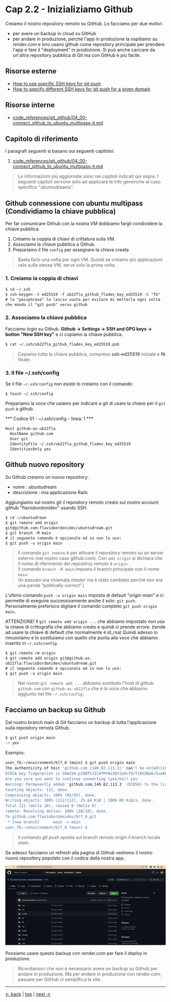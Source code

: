 # <a name="top"></a> Cap 2.2 - Inizializiamo Github

Creiamo il nostro repository remoto su GitHub.
Lo facciamo per due motivi:
- per avere un backup in cloud su GitHub
- per andare in produzione, perché l'app in produzione la ospitiamo su *render.com* e loro usano github come repository principale per prendere l'app e fare il "deployment" in prodozione.
Si può anche caricare da un'altra repository pubblica di Git ma con GitHub è più facile.



## Risorse esterne

- [How to use specific SSH keys for git push](https://medium.com/@michael.rhema/how-to-use-specific-ssh-keys-for-git-push-4ecf3b31eeb4)
- [How to specify different SSH keys for git push for a given domain](https://thucnc.medium.com/how-to-specify-different-ssh-keys-for-git-push-for-a-given-domain-bef56639dc02)



## Risorse interne

- [code_references/git_github/04_00-connect_github_to_ubuntu_multipass-it.md]()



## Capitolo di riferimento

I paragrafi seguenti si basano sui seguenti capitoloi:

1. [code_references/git_github/04_00-connect_github_to_ubuntu_multipass-it.md]()

> Le informazioni più aggiornate sono nei capitoli indicati qui sopra.
> I seguenti capitoli servono solo ad applicare le info generiche al caso specifico "ubuntudreams".



## Github connessione con ubuntu multipass (Condividiamo la chiave pubblica)

Per far comunicare Github con la nostra VM dobbiamo fargli condividere la chiave pubblica.

1. Creiamo la coppia di chiavi di crittatura sulla VM.
2. Associamo la chiave pubblica a Github.
3. Prepariamo il file `config` per assegnare la chiave creata

> Basta farlo una volta per ogni VM.
> Quindi se creiamo più applicazioni rails sulla stessa VM, serve solo la prima volta.


### 1. Creiamo la coppia di chiavi

```shell
$ cd ~/.ssh
$ ssh-keygen -t ed25519 -f ub22fla_github_fladev_key_ed25519 -C "fb"
# la "passphrase" la lascio vuota per evitare di metterla ogni volta che mando il "git push" verso github
```

### 2. Associamo la chiave pubblica

Facciamo login su Github.
**Github -> Settings -> SSH and GPG keys -> button "New SSH key"** e ci copiamo la chiave pubblica.

```bash
$ cat ~/.ssh/ub22fla_github_fladev_key_ed25519.pub
```

> Copiamo tutta la chiave pubblica, compreso **ssh-ed25519** iniziale e **fb** finale.


### 3. Il file ~/.ssh/config

Se il file `~/.ssh/config` non esiste lo creiamo con il comando:

```shell
$ touch ~/.ssh/config
```

Prepariamo la voce che usiamo per indicare a git di usare la chiave per il `git push` a github.

*** Codice 01 - ~/.ssh/config - linea: 1 ***

```shell
Host github-as-ub22fla
  HostName github.com
  User git
  IdentityFile ~/.ssh/ub22fla_github_fladev_key_ed25519
  IdentitiesOnly yes
```


## Github nuovo repository

Su Github creiamo un nuovo repository:

- nome        : ubuntudream
- descrizione : mia applicazione Rails

Aggiungiamo sul nostro git il repository remoto creato sul nostro account github "flaviobordonidev" usando SSH.

```shell
$ cd ~/ubuntudrean
$ git remote add origin git@github.com:flaviobordonidev/ubuntudream.git
$ git branch -M main
# il seguente comando è opzionale ed io non lo uso:
$ git push -u origin main
```

> Il comando `git remote` è per attivare il repository remoto su un server esterno (nel nostro caso github.com). Con `add origin` si dichiara che il nome di riferimento del repositroy remoto è `origin`.<br/>
> Il comando `branch -M main` imposta il branch principale con il nome `main`. <br/>
> (In passato era chiamata *master* ma è stato cambiato perché non era una parola "politically correct".)

L'ultimo comando `push -u origin main` imposta di default "*origin main*" e ci permette di eseguire successivamente anche il solo: `git push`.
Personalmente preferisco digitare il comando completo `git push origin main`.

ATTENZIONE!
Il `git remote add origin ...` che abbiamo impostato non usa la chiave di crittografia che abbiamo creato e quindi ci prende errore. (tende ad usare la chiave di default che normalmente è id_rsa)
Quindi adesso lo rimuoviamo e lo sostituiamo con quello che punta alla voce che abbiamo inserito in `~/.ssh/config`.

```shell
$ git remote rm origin
$ git remote add origin git@github-as-ub22fla:flaviobordonidev/ubuntudream.git
# il seguente comando è opzionale ed io non lo uso:
$ git push -u origin main
```

> Nel nuovo `git remote add ...` abbiamo sostituito l'host di github `github.com` con `github-as-ub22fla` che è la voce che abbiamo aggiunto nel file `~/.ssh/config`.



## Facciamo un backup su Github

Dal nostro branch main di Git facciamo un backup di tutta l'applicazione sulla repository remota Github.

```bash
$ git push origin main
-> yes
```

Esempio:
  
```bash
user_fb:~/environment/bl7_0 (main) $ git push origin main
The authenticity of host 'github.com (140.82.113.3)' can't be established.
ECDSA key fingerprint is SHA256:p2QBTSJIC4TMYWsIOttpUc79/T18VZWa6/GiwKbV8QN.
Are you sure you want to continue connecting (yes/no)? yes
Warning: Permanently added 'github.com,140.82.113.3' (ECDSA) to the list of known hosts.
Counting objects: 112, done.
Compressing objects: 100% (95/95), done.
Writing objects: 100% (112/112), 25.64 KiB | 1009.00 KiB/s, done.
Total 112 (delta 10), reused 0 (delta 0)
remote: Resolving deltas: 100% (10/10), done.
To github.com:flaviobordonidev/bl7_0.git
 * [new branch]      main -> main
user_fb:~/environment/bl7_0 (main) $ 
```

> il comando *git push* sposta sul branch remoto *origin* il branch locale *main*.

Se adesso facciamo un refresh alla pagina di Github vedremo il nostro nuovo repository popolato con il codice della nostra app.

![fig01](https://github.com/flaviobordonidev/leanpubabrandnewcms/blob/master/ubuntudream/02-production/02_fig01-github_ubuntudream_repository.png)


Possiamo usare questo backup con render.com per fare il deploy in produzione.

> Ricordiamoci che non è necessario avere un backup su Github per andare in produzione.
> Ma per andare in produzione con render.com, passare per GitHub ci semplifica la vita.



---

[<- back](https://github.com/flaviobordonidev/leanpubabrandnewcms/blob/master/ubuntudream/02-production/01_00-git_main_branch-it.md)
 | [top](#top) |
[next ->](https://github.com/flaviobordonidev/leanpubabrandnewcms/blob/master/ubuntudream/02-production/03_00-render_first_deployment-it.md)
